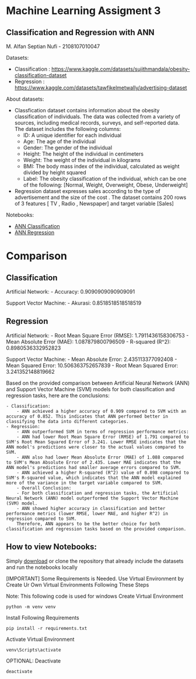 # Machine Learning Assigment 3
## Classification and Regression with ANN

M. Alfan Septian Nufi - 2108107010047

Datasets: 
-   Classification : https://www.kaggle.com/datasets/sujithmandala/obesity-classification-dataset
-   Regression : https://www.kaggle.com/datasets/tawfikelmetwally/advertising-dataset

About datasets:
-   Classfication dataset contains information about the obesity classification of individuals. The data was collected from a variety of sources, including medical records, surveys, and self-reported data. The dataset includes the following columns:
    -  ID: A unique identifier for each individual
    -  Age: The age of the individual
    -  Gender: The gender of the individual
    -  Height: The height of the individual in centimeters
    -  Weight: The weight of the individual in kilograms
    -  BMI: The body mass index of the individual, calculated as weight divided by height squared
    -  Label: The obesity classification of the individual, which can be one of the following: [Normal, Weight, Overweight, Obese, Underweight]
-   Regression dataset expresses sales according to the type of advertisement and the size of the cost .
The dataset contains 200 rows of 3 features [ TV , Radio , Newspaper] and target variable [Sales]

Notebooks: 
- [ANN Classification](ANN_Classification.ipynb) 
- [ANN Regression](ANN_Regression.ipynb)

# Comparison

## Classification
Artificial Network:
    -  Accuracy: 0.9090909090909091

Support Vector Machine:
    -  Akurasi: 0.8518518518518519

## Regression
Artificial Network:
    - Root Mean Square Error (RMSE): 1.7911436158306753
    - Mean Absolute Error (MAE): 1.087879800796509
    - R-squared (R^2): 0.8980536332952823

Support Vector Machine:
    - Mean Absolute Error: 2.435113377092408
    - Mean Squared Error: 10.506363752657839
    - Root Mean Squared Error: 3.241352148819662

Based on the provided comparison between Artificial Neural Network (ANN) and Support Vector Machine (SVM) models for both  classification and regression tasks, here are the conclusions:

    - Classification:
        - ANN achieved a higher accuracy of 0.909 compared to SVM with an accuracy of 0.852. This indicates that ANN performed better in classifying the data into different categories.
    - Regression:
        - ANN outperformed SVM in terms of regression performance metrics:
        - ANN had lower Root Mean Square Error (RMSE) of 1.791 compared to SVM's Root Mean Squared Error of 3.241. Lower RMSE indicates that the ANN model's predictions were closer to the actual values compared to SVM.
        - ANN also had lower Mean Absolute Error (MAE) of 1.088 compared to SVM's Mean Absolute Error of 2.435. Lower MAE indicates that the ANN model's predictions had smaller average errors compared to SVM.
        - ANN achieved a higher R-squared (R^2) value of 0.898 compared to SVM's R-squared value, which indicates that the ANN model explained more of the variance in the target variable compared to SVM.
        - Overall Conclusion:
        - For both classification and regression tasks, the Artificial Neural Network (ANN) model outperformed the Support Vector Machine (SVM) model.
        - ANN showed higher accuracy in classification and better performance metrics (lower RMSE, lower MAE, and higher R^2) in regression compared to SVM.
        Therefore, ANN appears to be the better choice for both classification and regression tasks based on the provided comparison.


## How to view Notebooks:
Simply [download](https://github.com/alfnsnff/Tugas2ML/archive/refs/heads/master.zip) or clone the repository that already include the datasets and run the notebooks locally

[IMPORTANT] Some Requirements is Needed. Use Virtual Environment by Create Ur Own Virtual Environments Following These Steps
 
Note: This following code is used for windows
Create Virtual Environment
```
python -m venv venv
```
Install Following Requirements
```
pip install -r requirements.txt
```
Activate Virtual Environment
```
venv\Scripts\activate
```
OPTIONAL: Deactivate
```
deactivate
```